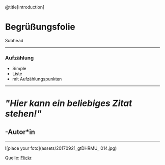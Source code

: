 @title[Introduction]



# Begrüßungsfolie

Subhead

---


              
### Aufzählung
     
* Simple 
* Liste
* mit Aufzählungspunkten

---
# *"Hier kann ein beliebiges Zitat stehen!"*
## -Autor*in

---

![place your foto](assets/20170921_gtDHRMU_ 014.jpg)


Quelle: [Flickr](https://www.flickr.com/photos/mainzed/37270741400/in/album-72157685904131882/)
